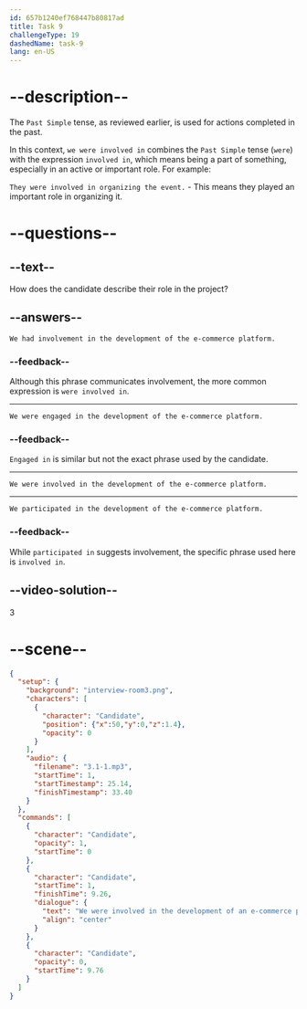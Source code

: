 ```yaml
---
id: 657b1240ef768447b80817ad
title: Task 9
challengeType: 19
dashedName: task-9
lang: en-US
---
```


<!-- (Audio) Candidate: We were involved in the development of an e-commerce platform. We were responsible for the checkout process, and it was a successful implementation. -->

# --description--

The `Past Simple` tense, as reviewed earlier, is used for actions completed in the past.

In this context, `we were involved in` combines the `Past Simple` tense (`were`) with the expression `involved in`, which means being a part of something, especially in an active or important role. For example:

`They were involved in organizing the event.` - This means they played an important role in organizing it.

# --questions--

## --text--

How does the candidate describe their role in the project?

## --answers--

`We had involvement in the development of the e-commerce platform.`

### --feedback--

Although this phrase communicates involvement, the more common expression is `were involved in`.

---

`We were engaged in the development of the e-commerce platform.`

### --feedback--

`Engaged in` is similar but not the exact phrase used by the candidate. 

---

`We were involved in the development of the e-commerce platform.`

---

`We participated in the development of the e-commerce platform.`

### --feedback--

While `participated in` suggests involvement, the specific phrase used here is `involved in`.

## --video-solution--

3

# --scene--

```json
{
  "setup": {
    "background": "interview-room3.png",
    "characters": [
      {
        "character": "Candidate",
        "position": {"x":50,"y":0,"z":1.4},
        "opacity": 0
      }
    ],
    "audio": {
      "filename": "3.1-1.mp3",
      "startTime": 1,
      "startTimestamp": 25.14,
      "finishTimestamp": 33.40
    }
  },
  "commands": [
    {
      "character": "Candidate",
      "opacity": 1,
      "startTime": 0
    },
    {
      "character": "Candidate",
      "startTime": 1,
      "finishTime": 9.26,
      "dialogue": {
        "text": "We were involved in the development of an e-commerce platform. We were responsible for the checkout process, and it was a successful implementation.",
        "align": "center"
      }
    },
    {
      "character": "Candidate",
      "opacity": 0,
      "startTime": 9.76
    }
  ]
}
```
